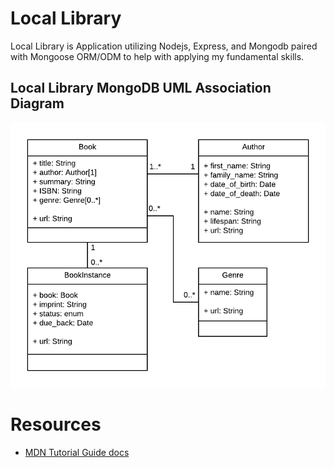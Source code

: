 # Local Library

Local Library is Application utilizing Nodejs, Express, and Mongodb paired with Mongoose ORM/ODM to help with applying my fundamental skills.

## Local Library MongoDB UML Association Diagram
![Local Library MongoDB UML Association Diagram](/Documentation/Images/library_website_-_mongoose_express.png)

# Resources
- [MDN Tutorial Guide docs](https://developer.mozilla.org/en-US/docs/Learn/Server-side/Express_Nodejs/)
